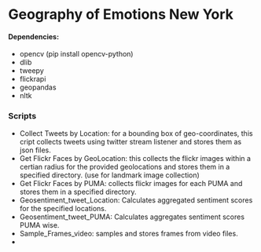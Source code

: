 # Geography of Emotions New York

#### Dependencies:

- opencv (pip install opencv-python)
- dlib
- tweepy
- flickrapi
- geopandas
- nltk

### Scripts
- Collect Tweets by Location: for a bounding box of geo-coordinates, this cript collects tweets using twitter stream listener and stores them as json files.
- Get  Flickr Faces by GeoLocation: this collects the flickr images within a certian radius for the provided geolocations and stores them in a specified directory. (use for landmark image collection)
- Get  Flickr Faces by PUMA: collects flickr images for each PUMA and stores them in a specified directory.
- Geosentiment_tweet_Location: Calculates aggregated sentiment scores for the specified locations.
- Geosentiment_tweet_PUMA: Calculates aggregates sentiment scores PUMA wise. 
- Sample_Frames_video: samples and stores frames from video files.
- 
